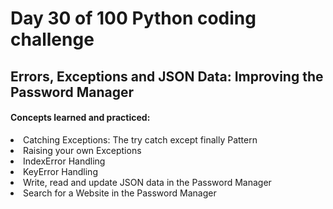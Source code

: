 <h1> Day 30 of 100 Python coding challenge </h1>
<h2>Errors, Exceptions and JSON Data: Improving the Password Manager</h2>

<h4> Concepts learned and practiced: </h4>
<li>Catching Exceptions: The try catch except finally Pattern
<li>Raising your own Exceptions
<li>IndexError Handling
<li>KeyError Handling
<li>Write, read and update JSON data in the Password Manager
<li>Search for a Website in the Password Manager
